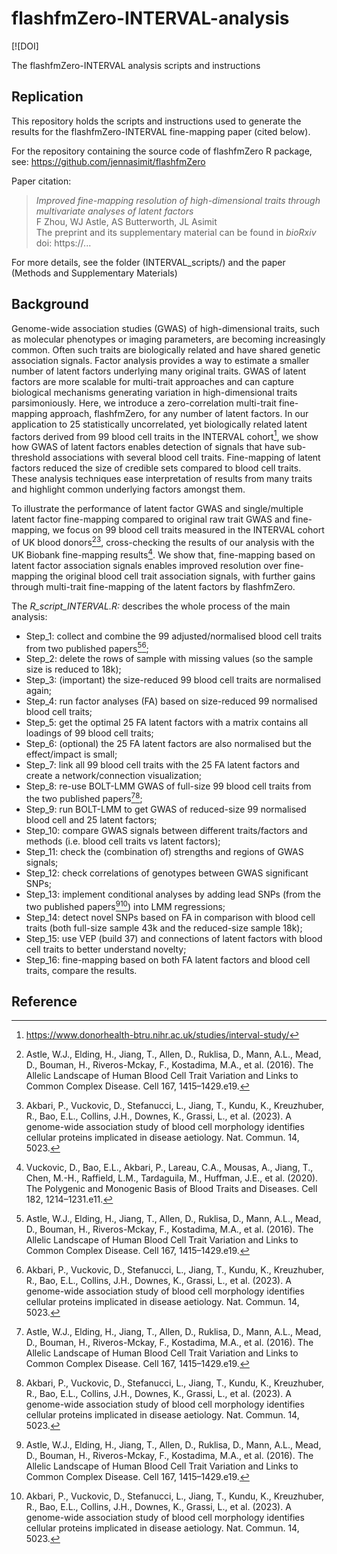 # flashfmZero-INTERVAL-analysis
<!-- badges: start -->
[![DOI]
<!-- badges: end -->
The flashfmZero-INTERVAL analysis scripts and instructions

## Replication

This repository holds the scripts and instructions used to generate the results for the flashfmZero-INTERVAL fine-mapping paper (cited below). 

For the repository containing the source code of flashfmZero R package, see: https://github.com/jennasimit/flashfmZero

Paper citation:

> *Improved fine-mapping resolution of high-dimensional traits through multivariate analyses of latent factors* <br />
> F Zhou, WJ Astle, AS Butterworth, JL Asimit <br />
> The preprint and its supplementary material can be found in *bioRxiv* <br />
> doi: https://...

For more details, see the folder (INTERVAL_scripts/) and the paper (Methods and Supplementary Materials)

## Background
Genome-wide association studies (GWAS) of high-dimensional traits, such as molecular phenotypes or imaging parameters, are becoming increasingly common. Often such traits are biologically related and have shared genetic association signals. Factor analysis provides a way to estimate a smaller number of latent factors underlying many original traits. GWAS of latent factors are more scalable for multi-trait approaches and can capture biological mechanisms generating variation in high-dimensional traits parsimoniously. Here, we introduce a zero-correlation multi-trait fine-mapping approach, flashfmZero, for any number of latent factors. In our application to 25 statistically uncorrelated, yet biologically related latent factors derived from 99 blood cell traits in the INTERVAL cohort[^1], we show how GWAS of latent factors enables detection of signals that have sub-threshold associations with several blood cell traits. Fine-mapping of latent factors  reduced the size of credible sets compared to blood cell traits. These analysis techniques ease interpretation of results from many traits and highlight common underlying factors amongst them.

To illustrate the performance of latent factor GWAS and single/multiple latent factor fine-mapping compared to original raw trait GWAS and fine-mapping, we focus on 99 blood cell traits measured in the INTERVAL cohort of UK blood donors[^2][^3], cross-checking the results of our analysis with the UK Biobank fine-mapping results[^4]. We show that, fine-mapping based on latent factor association signals enables improved resolution over fine-mapping the original blood cell trait association signals, with further gains through multi-trait fine-mapping of the latent factors by flashfmZero.

The *R_script_INTERVAL.R:* describes the whole process of the main analysis:
- Step_1: collect and combine the 99 adjusted/normalised blood cell traits from two published papers[^2][^3];
- Step_2: delete the rows of sample with missing values (so the sample size is reduced to 18k);
- Step_3: (important) the size-reduced 99 blood cell traits are normalised again;
- Step_4: run factor analyses (FA) based on size-reduced 99 normalised blood cell traits; 
- Step_5: get the optimal 25 FA latent factors with a matrix contains all loadings of 99 blood cell traits;
- Step_6: (optional) the 25 FA latent factors are also normalised but the effect/impact is small;
- Step_7: link all 99 blood cell traits with the 25 FA latent factors and create a network/connection visualization;
- Step_8: re-use BOLT-LMM GWAS of full-size 99 blood cell traits from the two published papers[^2][^3];
- Step_9: run BOLT-LMM to get GWAS of reduced-size 99 normalised blood cell and 25 latent factors; 
- Step_10: compare GWAS signals between different traits/factors and methods (i.e. blood cell traits vs latent factors);
- Step_11: check the (combination of) strengths and regions of GWAS signals;
- Step_12: check correlations of genotypes between GWAS significant SNPs;
- Step_13: implement conditional analyses by adding lead SNPs (from the two published papers[^2][^3]) into LMM regressions;
- Step_14: detect novel SNPs based on FA in comparison with blood cell traits (both full-size sample 43k and the reduced-size sample 18k);
- Step_15: use VEP (build 37) and connections of latent factors with blood cell traits to better understand novelty;
- Step_16: fine-mapping based on both FA latent factors and blood cell traits, compare the results.

## Reference
[^1]: https://www.donorhealth-btru.nihr.ac.uk/studies/interval-study/
[^2]: Astle, W.J., Elding, H., Jiang, T., Allen, D., Ruklisa, D., Mann, A.L., Mead, D., Bouman, H., Riveros-Mckay, F., Kostadima, M.A., et al. (2016). The Allelic Landscape of Human Blood Cell Trait Variation and Links to Common Complex Disease. Cell 167, 1415–1429.e19.
[^3]: Akbari, P., Vuckovic, D., Stefanucci, L., Jiang, T., Kundu, K., Kreuzhuber, R., Bao, E.L., Collins, J.H., Downes, K., Grassi, L., et al. (2023). A genome-wide association study of blood cell morphology identifies cellular proteins implicated in disease aetiology. Nat. Commun. 14, 5023.
[^4]: Vuckovic, D., Bao, E.L., Akbari, P., Lareau, C.A., Mousas, A., Jiang, T., Chen, M.-H., Raffield, L.M., Tardaguila, M., Huffman, J.E., et al. (2020). The Polygenic and Monogenic Basis of Blood Traits and Diseases. Cell 182, 1214–1231.e11.



